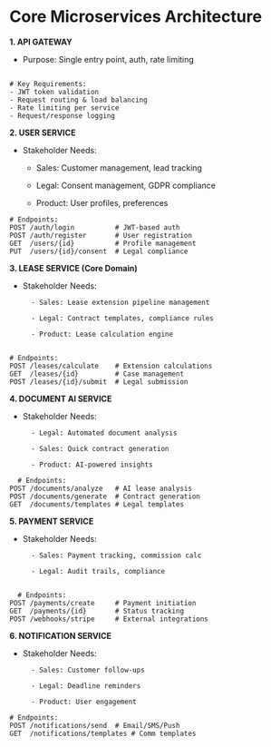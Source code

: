 # Core Microservices Architecture

**1. API GATEWAY**

- Purpose: Single entry point, auth, rate limiting
```

# Key Requirements:
- JWT token validation
- Request routing & load balancing
- Rate limiting per service
- Request/response logging
```
**2. USER SERVICE**

- Stakeholder Needs:

    - Sales: Customer management, lead tracking

    - Legal: Consent management, GDPR compliance

    - Product: User profiles, preferences
```
# Endpoints:
POST /auth/login          # JWT-based auth
POST /auth/register       # User registration  
GET  /users/{id}          # Profile management
PUT  /users/{id}/consent  # Legal compliance
```
**3. LEASE SERVICE (Core Domain)**

- Stakeholder Needs:

        - Sales: Lease extension pipeline management

        - Legal: Contract templates, compliance rules

        - Product: Lease calculation engine
```

# Endpoints:
POST /leases/calculate    # Extension calculations
GET  /leases/{id}         # Case management
POST /leases/{id}/submit  # Legal submission

```
**4. DOCUMENT AI SERVICE**

- Stakeholder Needs:

        - Legal: Automated document analysis

        - Sales: Quick contract generation

        - Product: AI-powered insights
```
  # Endpoints:
POST /documents/analyze   # AI lease analysis
POST /documents/generate  # Contract generation
GET  /documents/templates # Legal templates
```
**5. PAYMENT SERVICE**

- Stakeholder Needs:

        - Sales: Payment tracking, commission calc

        - Legal: Audit trails, compliance

```

  # Endpoints:
POST /payments/create     # Payment initiation
GET  /payments/{id}       # Status tracking
POST /webhooks/stripe     # External integrations

```
**6. NOTIFICATION SERVICE**

- Stakeholder Needs:

        - Sales: Customer follow-ups

        - Legal: Deadline reminders

        - Product: User engagement
```
# Endpoints:
POST /notifications/send  # Email/SMS/Push
GET  /notifications/templates # Comm templates
```
